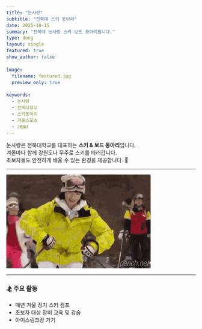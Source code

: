 ```yaml
---
title: "눈사랑"
subtitle: "전북대 스키 동아리"
date: 2025-10-15
summary: "전북대 눈사랑 스키·보드 동아리입니다."
type: dong
layout: single
featured: true
show_author: false

image:
  filename: featured.jpg
  preview_only: true

keywords:
  - 눈사랑
  - 전북대학교
  - 스키동아리
  - 겨울스포츠
  - JBNU
---
```

눈사랑은 전북대학교를 대표하는 **스키 & 보드 동아리**입니다.  
겨울마다 함께 강원도나 무주로 스키를 타러갑니다.  
초보자들도 안전하게 배울 수 있는 환경을 제공합니다. 🎿  

---

<div class="flex justify-center my-6">
  <img src="snow.gif"
       alt="눈사랑 스키 동아리 대표 이미지"
       class="rounded-2xl shadow-lg w-96">
</div>

---

### 🏂 주요 활동
- 매년 겨울 정기 스키 캠프  
- 초보자 대상 장비 교육 및 강습  
- 아이스링크장 가기  
